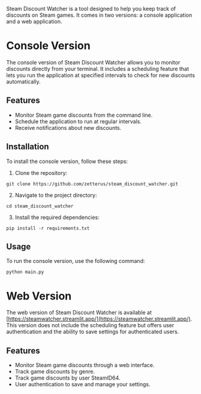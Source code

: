 Steam Discount Watcher is a tool designed to help you keep track of discounts on Steam games. It comes in two versions: a console application and a web application.

# Console Version

The console version of Steam Discount Watcher allows you to monitor discounts directly from your terminal. It includes a scheduling feature that lets you run the application at specified intervals to check for new discounts automatically.

## Features

- Monitor Steam game discounts from the command line.
- Schedule the application to run at regular intervals.
- Receive notifications about new discounts.

## Installation

To install the console version, follow these steps:

1. Clone the repository:

  ```
  git clone https://github.com/zetterus/steam_discount_watcher.git
  ```

2. Navigate to the project directory:

  ```
  cd steam_discount_watcher
  ```

3. Install the required dependencies:

  ```
  pip install -r requirements.txt
  ```

## Usage

To run the console version, use the following command:

  ```
  python main.py
  ```

# Web Version

The web version of Steam Discount Watcher is available at [https://steamwatcher.streamlit.app/](https://steamwatcher.streamlit.app/). This version does not include the scheduling feature but offers user authentication and the ability to save settings for authenticated users.

## Features

- Monitor Steam game discounts through a web interface.
- Track game discounts by genre.
- Track game discounts by user SteamID64.
- User authentication to save and manage your settings.
